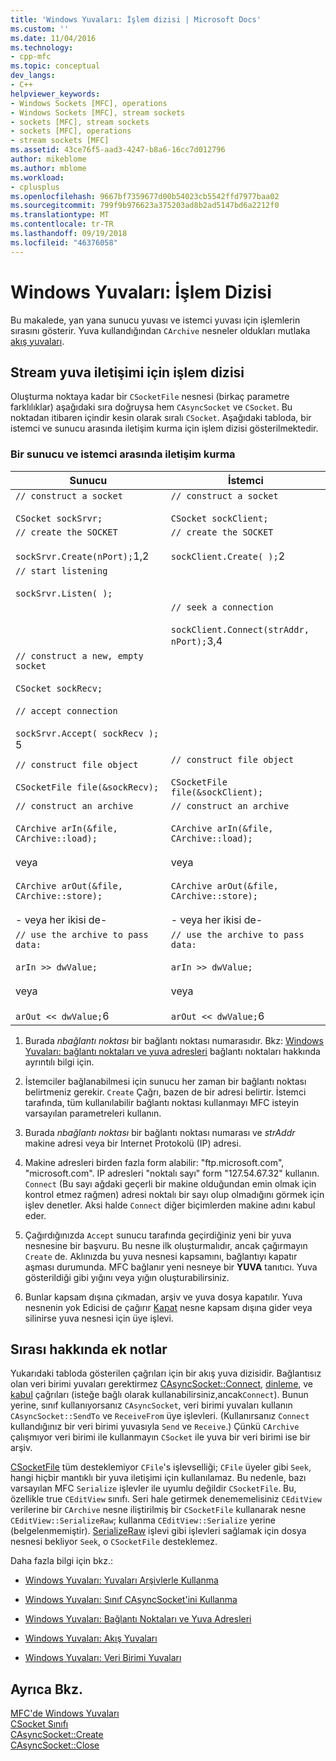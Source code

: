 ```yaml
---
title: 'Windows Yuvaları: İşlem dizisi | Microsoft Docs'
ms.custom: ''
ms.date: 11/04/2016
ms.technology:
- cpp-mfc
ms.topic: conceptual
dev_langs:
- C++
helpviewer_keywords:
- Windows Sockets [MFC], operations
- Windows Sockets [MFC], stream sockets
- sockets [MFC], stream sockets
- sockets [MFC], operations
- stream sockets [MFC]
ms.assetid: 43ce76f5-aad3-4247-b8a6-16cc7d012796
author: mikeblome
ms.author: mblome
ms.workload:
- cplusplus
ms.openlocfilehash: 9667bf7359677d00b54023cb5542ffd7977baa02
ms.sourcegitcommit: 799f9b976623a375203ad8b2ad5147bd6a2212f0
ms.translationtype: MT
ms.contentlocale: tr-TR
ms.lasthandoff: 09/19/2018
ms.locfileid: "46376058"
---
```

# <a name="windows-sockets-sequence-of-operations"></a>Windows Yuvaları: İşlem Dizisi

Bu makalede, yan yana sunucu yuvası ve istemci yuvası için işlemlerin sırasını gösterir. Yuva kullandığından `CArchive` nesneler oldukları mutlaka [akış yuvaları](../mfc/windows-sockets-stream-sockets.md).

## <a name="sequence-of-operations-for-a-stream-socket-communication"></a>Stream yuva iletişimi için işlem dizisi

Oluşturma noktaya kadar bir `CSocketFile` nesnesi (birkaç parametre farklılıklar) aşağıdaki sıra doğruysa hem `CAsyncSocket` ve `CSocket`. Bu noktadan itibaren içindir kesin olarak sıralı `CSocket`. Aşağıdaki tabloda, bir istemci ve sunucu arasında iletişim kurma için işlem dizisi gösterilmektedir.

### <a name="setting-up-communication-between-a-server-and-a-client"></a>Bir sunucu ve istemci arasında iletişim kurma

|Sunucu|İstemci|
|------------|------------|
|`// construct a socket`<br /><br /> `CSocket sockSrvr;`|`// construct a socket`<br /><br /> `CSocket sockClient;`|
|`// create the SOCKET`<br /><br /> `sockSrvr.Create(nPort);`1,2|`// create the SOCKET`<br /><br /> `sockClient.Create( );`2|
|`// start listening`<br /><br /> `sockSrvr.Listen( );`||
||`// seek a connection`<br /><br /> `sockClient.Connect(strAddr, nPort);`3,4|
|`// construct a new, empty socket`<br /><br /> `CSocket sockRecv;`<br /><br /> `// accept connection`<br /><br /> `sockSrvr.Accept( sockRecv );` 5||
|`// construct file object`<br /><br /> `CSocketFile file(&sockRecv);`|`// construct file object`<br /><br /> `CSocketFile file(&sockClient);`|
|`// construct an archive`<br /><br /> `CArchive arIn(&file, CArchive::load);`<br /><br /> veya<br /><br /> `CArchive arOut(&file, CArchive::store);`<br /><br /> - veya her ikisi de-|`// construct an archive`<br /><br /> `CArchive arIn(&file, CArchive::load);`<br /><br /> veya<br /><br /> `CArchive arOut(&file, CArchive::store);`<br /><br /> - veya her ikisi de-|
|`// use the archive to pass data:`<br /><br /> `arIn >> dwValue;`<br /><br /> veya<br /><br /> `arOut << dwValue;`6|`// use the archive to pass data:`<br /><br /> `arIn >> dwValue;`<br /><br /> veya<br /><br /> `arOut << dwValue;`6|

1. Burada *nbağlantı noktası* bir bağlantı noktası numarasıdır. Bkz: [Windows Yuvaları: bağlantı noktaları ve yuva adresleri](../mfc/windows-sockets-ports-and-socket-addresses.md) bağlantı noktaları hakkında ayrıntılı bilgi için.

2. İstemciler bağlanabilmesi için sunucu her zaman bir bağlantı noktası belirtmeniz gerekir. `Create` Çağrı, bazen de bir adresi belirtir. İstemci tarafında, tüm kullanılabilir bağlantı noktası kullanmayı MFC isteyin varsayılan parametreleri kullanın.

3. Burada *nbağlantı noktası* bir bağlantı noktası numarası ve *strAddr* makine adresi veya bir Internet Protokolü (IP) adresi.

4. Makine adresleri birden fazla form alabilir: "ftp.microsoft.com", "microsoft.com". IP adresleri "noktalı sayı" form "127.54.67.32" kullanın. `Connect` (Bu sayı ağdaki geçerli bir makine olduğundan emin olmak için kontrol etmez rağmen) adresi noktalı bir sayı olup olmadığını görmek için işlev denetler. Aksi halde `Connect` diğer biçimlerden makine adını kabul eder.

5. Çağırdığınızda `Accept` sunucu tarafında geçirdiğiniz yeni bir yuva nesnesine bir başvuru. Bu nesne ilk oluşturmalıdır, ancak çağırmayın `Create` de. Aklınızda bu yuva nesnesi kapsamını, bağlantıyı kapatır aşması durumunda. MFC bağlanır yeni nesneye bir **YUVA** tanıtıcı. Yuva gösterildiği gibi yığını veya yığın oluşturabilirsiniz.

6. Bunlar kapsam dışına çıkmadan, arşiv ve yuva dosya kapatılır. Yuva nesnenin yok Edicisi de çağırır [Kapat](../mfc/reference/casyncsocket-class.md#close) nesne kapsam dışına gider veya silinirse yuva nesnesi için üye işlevi.

## <a name="additional-notes-about-the-sequence"></a>Sırası hakkında ek notlar

Yukarıdaki tabloda gösterilen çağrıları için bir akış yuva dizisidir. Bağlantısız olan veri birimi yuvaları gerektirmez [CAsyncSocket::Connect](../mfc/reference/casyncsocket-class.md#connect), [dinleme](../mfc/reference/casyncsocket-class.md#listen), ve [kabul](../mfc/reference/casyncsocket-class.md#accept) çağrıları (isteğe bağlı olarak kullanabilirsiniz,ancak`Connect`). Bunun yerine, sınıf kullanıyorsanız `CAsyncSocket`, veri birimi yuvaları kullanın `CAsyncSocket::SendTo` ve `ReceiveFrom` üye işlevleri. (Kullanırsanız `Connect` kullandığınız bir veri birimi yuvasıyla `Send` ve `Receive`.) Çünkü `CArchive` çalışmıyor veri birimi ile kullanmayın `CSocket` ile yuva bir veri birimi ise bir arşiv.

[CSocketFile](../mfc/reference/csocketfile-class.md) tüm desteklemiyor `CFile`'s işlevselliği; `CFile` üyeler gibi `Seek`, hangi hiçbir mantıklı bir yuva iletişimi için kullanılamaz. Bu nedenle, bazı varsayılan MFC `Serialize` işlevler ile uyumlu değildir `CSocketFile`. Bu, özellikle true `CEditView` sınıfı. Seri hale getirmek denememelisiniz `CEditView` verilerine bir `CArchive` nesne iliştirilmiş bir `CSocketFile` kullanarak nesne `CEditView::SerializeRaw`; kullanma `CEditView::Serialize` yerine (belgelenmemiştir). [SerializeRaw](../mfc/reference/ceditview-class.md#serializeraw) işlevi gibi işlevleri sağlamak için dosya nesnesi bekliyor `Seek`, o `CSocketFile` desteklemez.

Daha fazla bilgi için bkz.:

- [Windows Yuvaları: Yuvaları Arşivlerle Kullanma](../mfc/windows-sockets-using-sockets-with-archives.md)

- [Windows Yuvaları: Sınıf CAsyncSocket'ini Kullanma](../mfc/windows-sockets-using-class-casyncsocket.md)

- [Windows Yuvaları: Bağlantı Noktaları ve Yuva Adresleri](../mfc/windows-sockets-ports-and-socket-addresses.md)

- [Windows Yuvaları: Akış Yuvaları](../mfc/windows-sockets-stream-sockets.md)

- [Windows Yuvaları: Veri Birimi Yuvaları](../mfc/windows-sockets-datagram-sockets.md)

## <a name="see-also"></a>Ayrıca Bkz.

[MFC'de Windows Yuvaları](../mfc/windows-sockets-in-mfc.md)<br/>
[CSocket Sınıfı](../mfc/reference/csocket-class.md)<br/>
[CAsyncSocket::Create](../mfc/reference/casyncsocket-class.md#create)<br/>
[CAsyncSocket::Close](../mfc/reference/casyncsocket-class.md#close)

